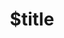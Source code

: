 ---
title: $title
second_title: Aspose.SVG for .NET API リファレンス
description: $description
type: docs
weight: $weight
url: /ja/net/$ref/
---